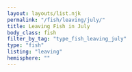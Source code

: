 ```yaml
---
layout: layouts/list.njk
permalink: "/fish/leaving/july/"
title: Leaving Fish in July
body_class: fish
filter_by_tag: "type_fish_leaving_july"
type: "fish"
listing: "leaving"
hemisphere: ""
---
```

